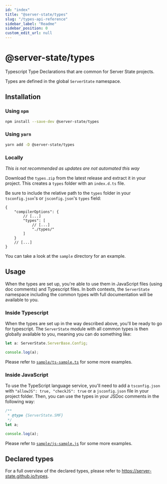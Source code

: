 ```yaml
---
id: "index"
title: "@server-state/types"
slug: "/types-api-reference"
sidebar_label: "Readme"
sidebar_position: 0
custom_edit_url: null
---
```


# @server-state/types
Typescript Type Declarations that are common for Server State projects.

Types are defined in the global `ServerState` namespace.

## Installation
### Using `npm`
```bash
npm install --save-dev @server-state/types
```

### Using `yarn`
```bash
yarn add -D @server-state/types
```

### Locally

*This is not recommended as updates are not automated this way*

Download the `types.zip` from the latest release and extract it in your project. This creates a `types` folder with an `index.d.ts` file.

Be sure to include the relative path to the `types` folder in your `tsconfig.json`'s or `jsconfig.json`'s `types` field:

```json5
{
    "compilerOptions": {
        // [...]
        "types": [
            // [...]
            "./types/"
        ]
    }
    // [...]
}
```

You can take a look at the `sample` directory for an example.

## Usage
When the types are set up, you're able to use them in JavaScript files (using doc comments) and Typescript files. In both contexts, the `ServerState` namespace including the common types with full documentation will be available to you.

### Inside Typescript
When the types are set up in the way described above, you'll be ready to go for typescript. The `ServerState` module with all common types is then globally available to you, meaning you can do something like:

```typescript
let a: ServerState.ServerBase.Config;

console.log(a);
```

Please refer to [`sample/ts-sample.ts`](sample/ts-sample.ts) for some more examples.

### Inside JavaScript
To use the TypeScript language service, you'll need to add a `tsconfig.json` with `"allowJS": true, "checkJS": true` or a `jsconfig.json` file in your project folder. Then, you can use the types in your JSDoc comments in the following way:

```js
/**
 * @type {ServerState.SMF}
 */
let a;

console.log(a);
```

Please refer to [`sample/js-sample.js`](sample/js-sample.js) for some more examples.

## Declared types
For a full overview of the declared types, please refer to https://server-state.github.io/types.
